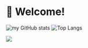 # 👋 Welcome!

![my GitHub stats](https://github-readme-stats.vercel.app/api?username=QingJun3&theme=default&show_icons=true&locale=en&count_private=true) ![Top Langs](https://github-readme-stats.vercel.app/api/top-langs/?username=QingJun3&layout=compact)

![](https://activity-graph.herokuapp.com/graph?username=QingJun3&theme=github)

<!--
**QingJun3/QingJun3** is a ✨ _special_ ✨ repository because its `README.md` (this file) appears on your GitHub profile.

Here are some ideas to get you started:

- 🔭 I’m currently working on ...
- 🌱 I’m currently learning ...
- 👯 I’m looking to collaborate on ...
- 🤔 I’m looking for help with ...
- 💬 Ask me about ...
- 📫 How to reach me: ...
- 😄 Pronouns: ...
- ⚡ Fun fact: ...
-->
